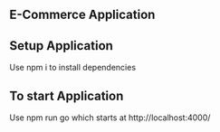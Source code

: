 ## E-Commerce Application

## Setup Application

Use npm i to install dependencies

## To start Application 

Use npm run go which starts at http://localhost:4000/
